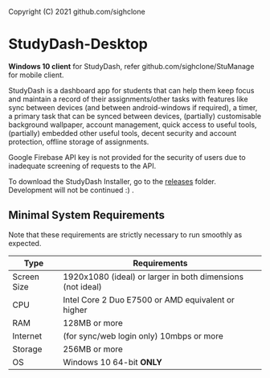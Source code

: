 Copyright (C) 2021  github.com/sighclone

# StudyDash-Desktop
**Windows 10 client** for StudyDash, refer github.com/sighclone/StuManage for mobile client.

StudyDash is a dashboard app for students that can help them keep focus and maintain a record of their assignments/other tasks with features like sync between devices (and between android-windows if required), a timer, a primary task that can be synced between devices, (partially) customisable background wallpaper, account management, quick access to useful tools, (partially) embedded other useful tools, decent security and account protection, offline storage of assignments.

Google Firebase API key is not provided for the security of users due to inadequate screening of requests to the API.

To download the StudyDash Installer, go to the [releases](https://github.com/sighclone/StudyDash-Desktop/releases) folder.
Development will not be continued :) .

Minimal System Requirements
---------------------------
Note that these requirements are strictly necessary to run smoothly as expected.

| Type | Requirements |
|------|-------------|
| Screen Size | 1920x1080 (ideal) or larger in both dimensions (not ideal) |
| CPU | Intel Core 2 Duo E7500 or AMD equivalent or higher |
| RAM | 128MB or more |
| Internet | (for sync/web login only) 10mbps or more |
| Storage | 256MB or more |
| OS | Windows 10 64-bit **ONLY** |
